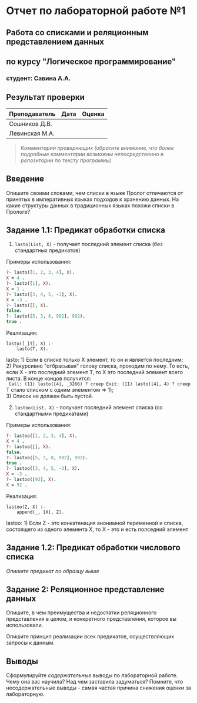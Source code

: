 # Отчет по лабораторной работе №1
## Работа со списками и реляционным представлением данных
## по курсу "Логическое программирование"

### студент: Савина А.А.

## Результат проверки

| Преподаватель     | Дата         |  Оценка       |
|-------------------|--------------|---------------|
| Сошников Д.В. |              |               |
| Левинская М.А.|              |               |

> *Комментарии проверяющих (обратите внимание, что более подробные комментарии возможны непосредственно в репозитории по тексту программы)*


## Введение

Опишите своими словами, чем списки в языке Пролог отличаются от принятых в императивных языках подходов к хранению данных. На какие структуры
данных в традиционных языках похожи списки в Прологе?

## Задание 1.1: Предикат обработки списка

1. `lasto(List, X)` - получает последний элемент списка (без стандартных предикатов)

Примеры использования:
```prolog
?- lasto([1, 2, 3, 4], X).
X = 4 .
?- lasto([1], X).
X = 1 .
?- lasto([3, 4, 5, -3], X).
X = -3 .
?- lasto([], X).
false.
?- lasto([5, 3, 8, 992], 992).
true .
```

Реализация:
```lasto([X], X).
lasto([_|T], X) :-
	lasto(T, X).
```

lasto:  1) Если в списке только X элемент, то он и является последним;  
	2) Рекурсивно "отбрасывая" голову списка, проходим по нему. То есть, если X - это последний элемент T, то X это последний элемент всего листа. В конце концов получится:  
	```  Call: (11) lasto([4], _3266) ? creep
   	Exit: (11) lasto([4], 4) ? creep
	```
	   T стало списком с одним элементом => 1);  
	3) Список не должен быть пустой.  

2. `lastoo(List, X)` - получает последний элемент списка (со стандартными предикатами)

Примеры использования:
```prolog
?- lastoo([1, 2, 3, 4], X).
X = 4 .
?- lastoo([], X).
false.
?- lastoo([5, 3, 8, 992], 992).
true .
?- lastoo([3, 4, 5, -3], X).
X = -3 .
?- lastoo([92], X).
X = 92 .
```

Реализация:
```lasto([X], X).
lastoo(Z, X) :- 
	append(_, [X], Z).
```

lastoo: 1) Если Z - это конкатенация анонимной переменной и списка, состоящего из одного элемента X, то X - это и есть полседний элемент 

## Задание 1.2: Предикат обработки числового списка

*Опишите предикат по образцу выше*

## Задание 2: Реляционное представление данных

Опишите, в чем преимущества и недостатки реляционного представления в целом, и конкретного представления, которое вы использовали.

Опишите принцип реализации всех предикатов, осуществляющих запросы к данным.

## Выводы

Сформулируйте *содержательные* выводы по лабораторной работе. Чему она вас научила? Над чем заставила задуматься? Помните, что несодержательные выводы -
самая частая причина снижения оценки за лабораторную.




